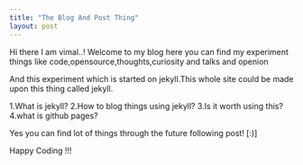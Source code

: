 ```yaml
---
title: "The Blog And Post Thing"
layout: post
---
```



Hi there I am vimal..! Welcome to my blog here you can find my experiment things like code,opensource,thoughts,curiosity and talks and openion

And this experiment which is started on jekyll.This whole site could be made upon this thing called jekyll.

1.What is jekyll?
2.How to blog things using jekyll?
3.Is it worth using this?
4.what is github pages?

Yes you can find lot of things through the future following post!  [:)]

Happy Coding !!! 